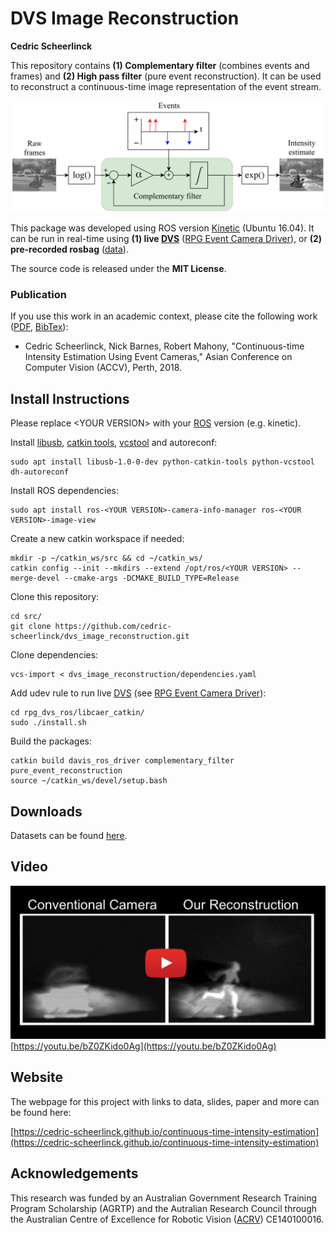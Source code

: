 # DVS Image Reconstruction 
**Cedric Scheerlinck**

This repository contains **(1) Complementary filter** (combines events and frames) and **(2) High pass filter** (pure event reconstruction). It can be used to reconstruct a continuous-time image representation of the event stream.

![filter_pic](images/filter.png)

This package was developed using ROS version [Kinetic](http://wiki.ros.org/kinetic) (Ubuntu 16.04).
It can be run in real-time using **(1) live [DVS](https://inivation.com/dvs/)** ([RPG Event Camera Driver](https://github.com/uzh-rpg/rpg_dvs_ros)), or **(2) pre-recorded rosbag** ([data](https://drive.google.com/drive/folders/1Jv73p1-Hi56HXyal4SHQbzs2zywISOvc?usp=sharing)).

The source code is released under the **MIT License**.

### Publication

If you use this work in an academic context, please cite the following work  ([PDF](https://cedric-scheerlinck.github.io/files/2018_scheerlinck_continuous-time_intensity_estimation.pdf), [BibTex](https://cedric-scheerlinck.github.io/files/2018_accv_continuous_bibtex.txt)):

* Cedric Scheerlinck, Nick Barnes, Robert Mahony, "Continuous-time Intensity Estimation Using Event Cameras," Asian Conference on Computer Vision (ACCV), Perth, 2018.

## Install Instructions

Please replace \<YOUR VERSION\> with your [ROS](http://wiki.ros.org/ROS/Installation) version (e.g. kinetic).

Install [libusb](https://libusb.info/), [catkin tools](http://catkin-tools.readthedocs.org/en/latest/installing.html), [vcstool](https://github.com/dirk-thomas/vcstool) and autoreconf:

    sudo apt install libusb-1.0-0-dev python-catkin-tools python-vcstool dh-autoreconf
    
Install ROS dependencies:

    sudo apt install ros-<YOUR VERSION>-camera-info-manager ros-<YOUR VERSION>-image-view
    
Create a new catkin workspace if needed:

    mkdir -p ~/catkin_ws/src && cd ~/catkin_ws/
    catkin config --init --mkdirs --extend /opt/ros/<YOUR VERSION> --merge-devel --cmake-args -DCMAKE_BUILD_TYPE=Release

Clone this repository:

    cd src/
    git clone https://github.com/cedric-scheerlinck/dvs_image_reconstruction.git

Clone dependencies:

    vcs-import < dvs_image_reconstruction/dependencies.yaml
    
Add udev rule to run live [DVS](https://inivation.com/dvs/) (see [RPG Event Camera Driver](https://github.com/uzh-rpg/rpg_dvs_ros)):

    cd rpg_dvs_ros/libcaer_catkin/
    sudo ./install.sh

Build the packages:  

    catkin build davis_ros_driver complementary_filter pure_event_reconstruction
    source ~/catkin_ws/devel/setup.bash

## Downloads
Datasets can be found [here](https://drive.google.com/drive/folders/1Jv73p1-Hi56HXyal4SHQbzs2zywISOvc?usp=sharing).

## Video
[![dvs_image_reconstruction_video](images/thumbnail_combined.png)](https://youtu.be/bZ0ZKido0Ag)
[https://youtu.be/bZ0ZKido0Ag](https://youtu.be/bZ0ZKido0Ag)

## Website

The webpage for this project with links to data, slides, paper and more can be found here:

[https://cedric-scheerlinck.github.io/continuous-time-intensity-estimation](https://cedric-scheerlinck.github.io/continuous-time-intensity-estimation)

## Acknowledgements

This research was funded by an Australian Government Research Training Program Scholarship (AGRTP) and the Autralian Research Council through the Australian Centre of Excellence for Robotic Vision ([ACRV](https://www.roboticvision.org/)) CE140100016.
